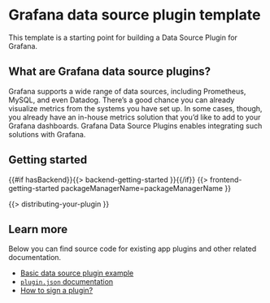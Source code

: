 # Grafana data source plugin template

This template is a starting point for building a Data Source Plugin for Grafana.

## What are Grafana data source plugins?

Grafana supports a wide range of data sources, including Prometheus, MySQL, and even Datadog. There’s a good chance you can already visualize metrics from the systems you have set up. In some cases, though, you already have an in-house metrics solution that you’d like to add to your Grafana dashboards. Grafana Data Source Plugins enables integrating such solutions with Grafana.

## Getting started

{{#if hasBackend}}{{> backend-getting-started }}{{/if}}
{{> frontend-getting-started packageManagerName=packageManagerName }}

{{> distributing-your-plugin }}

## Learn more

Below you can find source code for existing app plugins and other related documentation.

- [Basic data source plugin example](https://github.com/grafana/grafana-plugin-examples/tree/master/examples/datasource-basic#readme)
- [`plugin.json` documentation](https://grafana.com/developers/plugin-tools/reference-plugin-json)
- [How to sign a plugin?](https://grafana.com/developers/plugin-tools/publish-a-plugin/sign-a-plugin)
